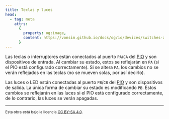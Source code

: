 ```yaml
---
title: Teclas y luces
head:
  - tag: meta
    attrs:
      {
        property: og:image,
        content: https://vonsim.github.io/docs/og/io/devices/switches-and-leds.png,
      }
---
```


Las teclas o interruptores están conectados al puerto `PA`/`CA` del [PIO](/docs/io/modules/pio/) y son dispositivos de entrada. Al cambiar su estado, estos se reflejarán en `PA` (si el PIO está configurado correctamente). Si se altera `PA`, los cambios no se verán reflejados en las teclas (no se mueven solas, por así decirlo).

Las luces o LED están conectadas al puerto `PB`/`CB` del [PIO](/docs/io/modules/pio/) y son dispositivos de salida. La única forma de cambiar su estado es modificando `PB`. Estos cambios se reflejarán en las luces si el PIO está configurado correctamente, de lo contrario, las luces se verán apagadas.

---

<small>Esta obra está bajo la licencia <a target="_blank" rel="license noopener noreferrer" href="http://creativecommons.org/licenses/by-sa/4.0/">CC BY-SA 4.0</a>.</small>
